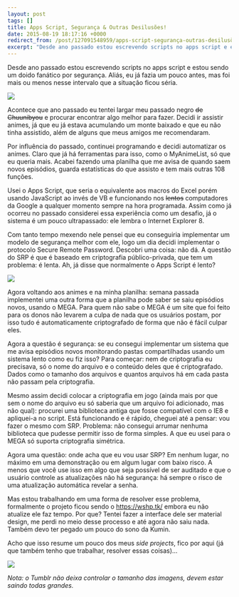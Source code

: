 ```yaml
---
layout: post
tags: []
title: Apps Script, Segurança & Outras Desilusões!
date: 2015-08-19 18:17:16 +0000
redirect_from: /post/127091548959/apps-script-segurança-outras-desilusões/,/post/127091548959/
excerpt: "Desde ano passado estou escrevendo scripts no apps script e estou sendo um doido fanático por segurança. Aliás, eu já fazia um pouco antes, mas foi mais ou menos nesse intervalo que a situação ficou séria."
---
```


Desde ano passado estou escrevendo scripts no apps script e estou sendo
um doido fanático por segurança. Aliás, eu já fazia um pouco antes, mas
foi mais ou menos nesse intervalo que a situação ficou séria.

![](http://41.media.tumblr.com/6919c8ba7e9e9efc1d5bb43b6265aa6d/tumblr_inline_ntccfjqOhN1qju32f_540.jpg)

Acontece que ano passado eu tentei largar meu passado negro ~~de
Chuunibyou~~ e procurar encontrar algo melhor para fazer. Decidi ir
assistir animes, já que eu já estava acumulando um monte baixado e que
eu não tinha assistido, além de alguns que meus amigos me recomendaram.

Por influência do passado, continuei programando e decidi automatizar os
animes. Claro que já há ferramentas para isso, como o MyAnimeList, só
que eu queria mais. Acabei fazendo uma planilha que me avisa de quando
saem novos episódios, guarda estatísticas do que assisto e tem mais
outras 108 funções.

Usei o Apps Script, que seria o equivalente aos macros do Excel porém
usando JavaScript ao invés de VB e funcionando nos ~~lentos~~
computadores da Google a qualquer momento sempre na hora programada.
Assim como já ocorreu no passado considerei essa experiência como um
desafio, já o sistema é um pouco ultrapassado: ele lembra o Internet
Explorer 8.

Com tanto tempo mexendo nele pensei que eu conseguiria implementar um
modelo de segurança melhor com ele, logo um dia decidi implementar o
protocolo Secure Remote Password. Descobri uma coisa: não dá. A questão
do SRP é que é baseado em criptografia público-privada, que tem um
problema: é lenta. Ah, já disse que normalmente o Apps Script é lento?

![](http://41.media.tumblr.com/5f30bcb816c57b2b6745184ac76c2a0b/tumblr_inline_ntccx4sX1u1qju32f_540.jpg)

Agora voltando aos animes e na minha planilha: semana passada
implementei uma outra forma que a planilha pode saber se saiu episódios
novos, usando o MEGA. Para quem não sabe o MEGA é um site que foi feito
para os donos não levarem a culpa de nada que os usuários postam, por
isso tudo é automaticamente criptografado de forma que não é fácil
culpar eles.

Agora a questão é segurança: se eu consegui implementar um sistema que
me avisa episódios novos monitorando pastas compartilhadas usando um
sistema lento como eu fiz isso? Para começar: nem de criptografia eu
precisava, só o nome do arquivo e o conteúdo deles que é criptografado.
Dados como o tamanho dos arquivos e quantos arquivos há em cada pasta
não passam pela criptografia.

Mesmo assim decidi colocar a criptografia em jogo (ainda mais por que
sem o nome do arquivo eu só saberia que um arquivo foi adicionado, mas
não qual): procurei uma biblioteca antiga que fosse compatível com o IE8
e apliquei-a no script. Está funcionando e é rápido, cheguei até a
pensar: vou fazer o mesmo com SRP. Problema: não consegui arrumar
nenhuma biblioteca que pudesse permitir isso de forma simples. A que eu
usei para o MEGA só suporta criptografia simétrica.

Agora uma questão: onde acha que eu vou usar SRP? Em nenhum lugar, no
máximo em uma demonstração ou em algum lugar com baixo risco. A menos
que você use isso em algo que seja possível de ser auditado e que o
usuário controle as atualizações não há segurança: há sempre o risco de
uma atualização automática revelar a senha.

Mas estou trabalhando em uma forma de resolver esse problema,
formalmente o projeto ficou sendo o <https://wshp.tk/> embora eu não
atualize ele faz tempo. Por que? Tentei fazer a interface dele ser
material design, me perdi no meio desse processo e até agora não saiu
nada. Também devo ter pegado um pouco do sono da Kumin.

Acho que isso resume um pouco dos meus *side projects*, fico por aqui
(já que também tenho que trabalhar, resolver essas coisas)…

![](http://31.media.tumblr.com/e068e43321de55fb169abe579214bd3f/tumblr_inline_ntcdenqdgt1qju32f_500.gif)

*Nota: o Tumblr não deixa controlar o tamanho das imagens, devem estar
saindo todas grandes.*


